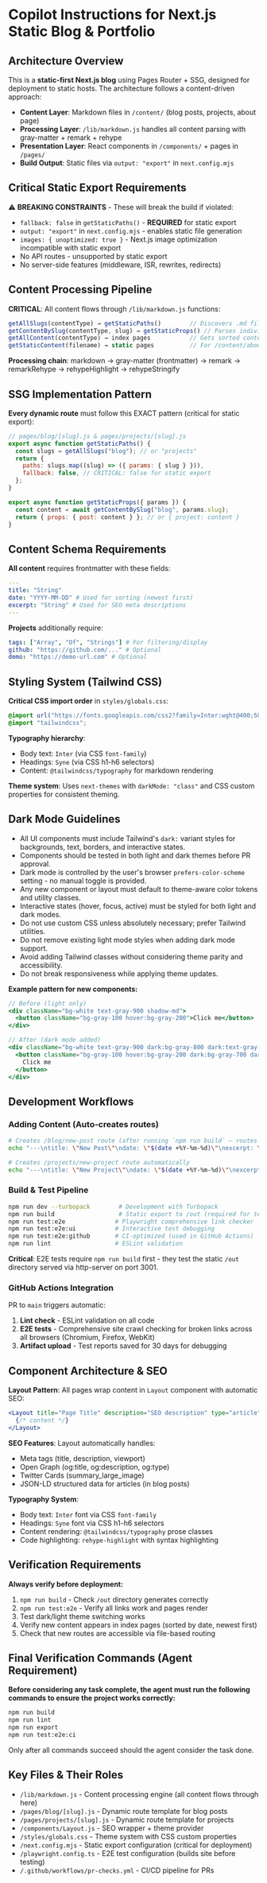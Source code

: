 # Copilot Instructions for Next.js Static Blog & Portfolio

## Architecture Overview

This is a **static-first Next.js blog** using Pages Router + SSG, designed for deployment to static hosts. The architecture follows a content-driven approach:

- **Content Layer**: Markdown files in `/content/` (blog posts, projects, about page)
- **Processing Layer**: `/lib/markdown.js` handles all content parsing with gray-matter + remark + rehype
- **Presentation Layer**: React components in `/components/` + pages in `/pages/`
- **Build Output**: Static files via `output: "export"` in `next.config.mjs`

## Critical Static Export Requirements

⚠️ **BREAKING CONSTRAINTS** - These will break the build if violated:

- `fallback: false` in `getStaticPaths()` - **REQUIRED** for static export
- `output: "export"` in `next.config.mjs` - enables static file generation
- `images: { unoptimized: true }` - Next.js image optimization incompatible with static export
- No API routes - unsupported by static export
- No server-side features (middleware, ISR, rewrites, redirects)

## Content Processing Pipeline

**CRITICAL**: All content flows through `/lib/markdown.js` functions:

```javascript
getAllSlugs(contentType) → getStaticPaths()        // Discovers .md files in /content/{contentType}/
getContentBySlug(contentType, slug) → getStaticProps() // Parses individual files with frontmatter
getAllContent(contentType) → index pages           // Gets sorted content lists (newest first)
getStaticContent(filename) → static pages          // For /content/about.md etc.
```

**Processing chain**: markdown → gray-matter (frontmatter) → remark → remarkRehype → rehypeHighlight → rehypeStringify

## SSG Implementation Pattern

**Every dynamic route** must follow this EXACT pattern (critical for static export):

```javascript
// pages/blog/[slug].js & pages/projects/[slug].js
export async function getStaticPaths() {
  const slugs = getAllSlugs("blog"); // or "projects"
  return {
    paths: slugs.map((slug) => ({ params: { slug } })),
    fallback: false, // CRITICAL: false for static export
  };
}

export async function getStaticProps({ params }) {
  const content = await getContentBySlug("blog", params.slug);
  return { props: { post: content } }; // or { project: content }
}
```

## Content Schema Requirements

**All content** requires frontmatter with these fields:

```yaml
---
title: "String"
date: "YYYY-MM-DD" # Used for sorting (newest first)
excerpt: "String" # Used for SEO meta descriptions
---
```

**Projects** additionally require:

```yaml
tags: ["Array", "Of", "Strings"] # For filtering/display
github: "https://github.com/..." # Optional
demo: "https://demo-url.com" # Optional
```

## Styling System (Tailwind CSS)

**Critical CSS import order** in `styles/globals.css`:

```css
@import url("https://fonts.googleapis.com/css2?family=Inter:wght@400;500;600;700&family=Syne:wght@400;500;600;700&display=swap");
@import "tailwindcss";
```

**Typography hierarchy**:

- Body text: `Inter` (via CSS `font-family`)
- Headings: `Syne` (via CSS h1-h6 selectors)
- Content: `@tailwindcss/typography` for markdown rendering

**Theme system**: Uses `next-themes` with `darkMode: "class"` and CSS custom properties for consistent theming.

## Dark Mode Guidelines

- All UI components must include Tailwind's `dark:` variant styles for backgrounds, text, borders, and interactive states.
- Components should be tested in both light and dark themes before PR approval.
- Dark mode is controlled by the user's browser `prefers-color-scheme` setting - no manual toggle is provided.
- Any new component or layout must default to theme-aware color tokens and utility classes.
- Interactive states (hover, focus, active) must be styled for both light and dark modes.
- Do not use custom CSS unless absolutely necessary; prefer Tailwind utilities.
- Do not remove existing light mode styles when adding dark mode support.
- Avoid adding Tailwind classes without considering theme parity and accessibility.
- Do not break responsiveness while applying theme updates.

**Example pattern for new components:**

```jsx
// Before (light only)
<div className="bg-white text-gray-900 shadow-md">
  <button className="bg-gray-100 hover:bg-gray-200">Click me</button>
</div>

// After (dark mode added)
<div className="bg-white text-gray-900 dark:bg-gray-800 dark:text-gray-100 shadow-md">
  <button className="bg-gray-100 hover:bg-gray-200 dark:bg-gray-700 dark:hover:bg-gray-600 dark:text-gray-300">
    Click me
  </button>
</div>
```

## Development Workflows

### Adding Content (Auto-creates routes)

```bash
# Creates /blog/new-post route (after running `npm run build` – routes are generated during the SSG build phase)
echo "---\ntitle: \"New Post\"\ndate: \"$(date +%Y-%m-%d)\"\nexcerpt: \"Description\"\n---\n\nContent here..." > content/blog/new-post.md

# Creates /projects/new-project route automatically
echo "---\ntitle: \"New Project\"\ndate: \"$(date +%Y-%m-%d)\"\nexcerpt: \"Description\"\ntags: [\"React\"]\n---\n\nContent here..." > content/projects/new-project.md
```

### Build & Test Pipeline

```bash
npm run dev --turbopack        # Development with Turbopack
npm run build                  # Static export to /out (required for testing)
npm run test:e2e              # Playwright comprehensive link checker
npm run test:e2e:ui           # Interactive test debugging
npm run test:e2e:github       # CI-optimized (used in GitHub Actions)
npm run lint                  # ESLint validation
```

**Critical**: E2E tests require `npm run build` first - they test the static `/out` directory served via http-server on port 3001.

### GitHub Actions Integration

PR to `main` triggers automatic:

1. **Lint check** - ESLint validation on all code
2. **E2E tests** - Comprehensive site crawl checking for broken links across all browsers (Chromium, Firefox, WebKit)
3. **Artifact upload** - Test reports saved for 30 days for debugging

## Component Architecture & SEO

**Layout Pattern**: All pages wrap content in `Layout` component with automatic SEO:

```jsx
<Layout title="Page Title" description="SEO description" type="article">
  {/* content */}
</Layout>
```

**SEO Features**: Layout automatically handles:

- Meta tags (title, description, viewport)
- Open Graph (og:title, og:description, og:type)
- Twitter Cards (summary_large_image)
- JSON-LD structured data for articles (in blog posts)

**Typography System**:

- Body text: `Inter` font via CSS `font-family`
- Headings: `Syne` font via CSS h1-h6 selectors
- Content rendering: `@tailwindcss/typography` prose classes
- Code highlighting: `rehype-highlight` with syntax highlighting

## Verification Requirements

**Always verify before deployment:**

1. `npm run build` - Check `/out` directory generates correctly
2. `npm run test:e2e` - Verify all links work and pages render
3. Test dark/light theme switching works
4. Verify new content appears in index pages (sorted by date, newest first)
5. Check that new routes are accessible via file-based routing

## Final Verification Commands (Agent Requirement)

**Before considering any task complete, the agent must run the following commands to ensure the project works correctly:**

```bash
npm run build
npm run lint
npm run export
npm run test:e2e:ci
```

Only after all commands succeed should the agent consider the task done.

## Key Files & Their Roles

- `/lib/markdown.js` - Content processing engine (all content flows through here)
- `/pages/blog/[slug].js` - Dynamic route template for blog posts
- `/pages/projects/[slug].js` - Dynamic route template for projects
- `/components/Layout.js` - SEO wrapper + theme provider
- `/styles/globals.css` - Theme system with CSS custom properties
- `/next.config.mjs` - Static export configuration (critical for deployment)
- `/playwright.config.ts` - E2E test configuration (builds site before testing)
- `/.github/workflows/pr-checks.yml` - CI/CD pipeline for PRs
